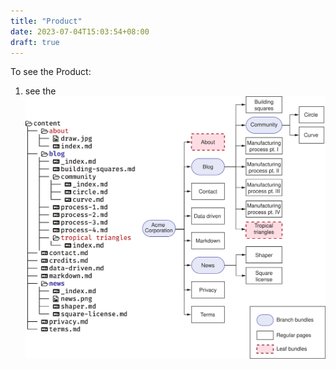 ```yaml
---
title: "Product"
date: 2023-07-04T15:03:54+08:00
draft: true
---
```

To see the Product:
1. see the ![Picture](resources/_gen/images/Figure4.6.svg)
